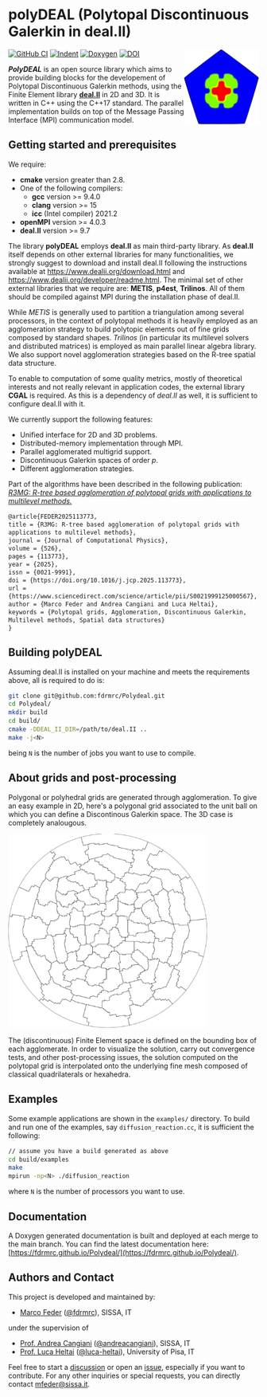 # polyDEAL (Polytopal Discontinuous Galerkin in deal.II)

[![GitHub CI](https://github.com/fdrmrc/Polydeal/actions/workflows/tests.yml/badge.svg)](https://github.com/fdrmrc/Polydeal/actions/workflows/tests.yml)
[![Indent](https://github.com/fdrmrc/Polydeal/actions/workflows/indentation.yml/badge.svg)](https://github.com/fdrmrc/Polydeal/actions/workflows/indentation.yml)
[![Doxygen](https://github.com/fdrmrc/Polydeal/actions/workflows/doxygen.yml/badge.svg)](https://github.com/fdrmrc/Polydeal/actions/workflows/doxygen.yml)
<img align="right" width="150" height="150" src="doc/logo.png">
[![DOI](https://zenodo.org/badge/550271242.svg)](https://zenodo.org/doi/10.5281/zenodo.11065519)



***PolyDEAL*** is an open source library which aims to provide building blocks for the developement of Polytopal Discontinuous Galerkin methods, using the Finite Element library [**deal.II**](https://dealii.org) in 2D and 3D. It is written in C++ using the C++17 standard. The parallel implementation builds on top of the Message Passing Interface (MPI) communication model.



## Getting started and prerequisites

We require:
- **cmake** version greater than 2.8.
- One of the following compilers:
    -  **gcc** version  >= 9.4.0
    -  **clang** version >= 15
    -  **icc** (Intel compiler) 2021.2
- **openMPI** version  >= 4.0.3
- **deal.II** version >= 9.7

The library **polyDEAL** employs **deal.II** as main third-party library. As **deal.II** itself depends on other external libraries for many functionalities, we strongly suggest to download and install deal.II following the instructions available at https://www.dealii.org/download.html and https://www.dealii.org/developer/readme.html. The minimal set of other external libraries that we require are: **METIS**, **p4est**, **Trilinos**. All of them should be compiled against  MPI during the installation phase of deal.II. 

While *METIS* is generally used to partition a triangulation among several processors, in the context of polytopal methods it is heavily employed as an agglomeration strategy to build polytopic elements out of fine grids composed by standard shapes. *Trilinos* (in particular its multilevel solvers and distributed matrices) is employed as main parallel linear algebra library. We also support novel agglomeration strategies based on the R-tree spatial data structure.


To enable to computation of some quality metrics, mostly of theoretical interests and not really relevant in application codes, the external library **CGAL** is required. As this is a dependency of *deal.II* as well, it is sufficient to configure deal.II with it.

We currently support the following features:
* Unified interface for 2D and 3D problems.
* Distributed-memory implementation through MPI.
* Parallel agglomerated multigrid support.
* Discontinuous Galerkin spaces of order $p$.
* Different agglomeration strategies.


Part of the algorithms have been described in the following publication: [*R3MG: R-tree based agglomeration of polytopal grids with applications to multilevel methods.*](https://www.sciencedirect.com/science/article/abs/pii/S0021999125000567)
```
@article{FEDER2025113773,
title = {R3MG: R-tree based agglomeration of polytopal grids with applications to multilevel methods},
journal = {Journal of Computational Physics},
volume = {526},
pages = {113773},
year = {2025},
issn = {0021-9991},
doi = {https://doi.org/10.1016/j.jcp.2025.113773},
url = {https://www.sciencedirect.com/science/article/pii/S0021999125000567},
author = {Marco Feder and Andrea Cangiani and Luca Heltai},
keywords = {Polytopal grids, Agglomeration, Discontinuous Galerkin, Multilevel methods, Spatial data structures}
}
```

## Building polyDEAL 
Assuming deal.II is installed on your machine and meets the requirements above, all is required to do is:

```bash
git clone git@github.com:fdrmrc/Polydeal.git
cd Polydeal/
mkdir build
cd build/
cmake -DDEAL_II_DIR=/path/to/deal.II ..
make -j<N>
```
being ```N``` is the number of jobs you want to use to compile.


## About grids and post-processing
Polygonal or polyhedral grids are generated through agglomeration. To give an easy example in 2D, here's a polygonal grid associated to the unit ball on which you can define a Discontinous Galerkin space. The 3D case is completely analougous.

[<img src="meshes/polygonmetis_80.png" width="400">]()

The (discontinuous) Finite Element space is defined on the bounding box of each agglomerate. In order to visualize the solution, carry out convergence tests, and other post-processing issues, the solution computed on the polytopal grid is interpolated onto the underlying fine mesh composed of classical quadrilaterals or hexahedra. 

## Examples
Some example applications are shown in the ```examples/``` directory. To build and run one of the examples, say ```diffusion_reaction.cc```, it is sufficient the following:
```bash
// assume you have a build generated as above
cd build/examples
make
mpirun -np<N> ./diffusion_reaction
```
where ```N``` is the number of processors you want to use.



## Documentation
A Doxygen generated documentation is built and deployed at each merge to the main branch. You can find the latest documentation here: [https://fdrmrc.github.io/Polydeal/](https://fdrmrc.github.io/Polydeal/).

## Authors and Contact

This project is developed and maintained by:
- [Marco Feder](https://www.math.sissa.it/users/marco-feder) ([@fdrmrc](https://github.com/fdrmrc)), SISSA, IT

under the supervision of 
- [Prof. Andrea Cangiani](https://people.sissa.it/~acangian/) ([@andreacangiani](https://github.com/andreacangiani)), SISSA, IT
- [ Prof. Luca Heltai](https://sites.google.com/view/luca-heltai) ([@luca-heltai](https://github.com/luca-heltai)), University of Pisa, IT


Feel free to start a [discussion](https://github.com/fdrmrc/Polydeal/discussions) or open an [issue](https://github.com/fdrmrc/Polydeal/issues), especially if you want to contribute. For any other inquiries or special requests, you can directly contact mfeder@sissa.it.